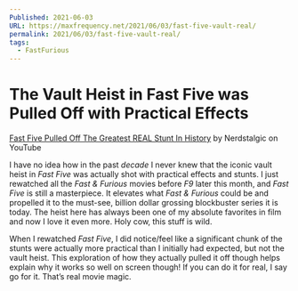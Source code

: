 ```yaml
---
Published: 2021-06-03
URL: https://maxfrequency.net/2021/06/03/fast-five-vault-real/
permalink: 2021/06/03/fast-five-vault-real/
tags:
  - FastFurious
---
```

# The Vault Heist in Fast Five was Pulled Off with Practical Effects

[Fast Five Pulled Off The Greatest REAL Stunt In History](https://youtu.be/jXhxDpdfoYU) by Nerdstalgic on YouTube

I have no idea how in the past *decade* I never knew that the iconic vault heist in *Fast Five* was actually shot with practical effects and stunts. I just rewatched all the *Fast & Furious* movies before *F9* later this month, and *Fast Five* is still a masterpiece. It elevates what *Fast & Furious* could be and propelled it to the must-see, billion dollar grossing blockbuster series it is today. The heist here has always been one of my absolute favorites in film and now I love it even more. Holy cow, this stuff is wild.

When I rewatched *Fast Five*, I did notice/feel like a significant chunk of the stunts were actually more practical than I initially had expected, but not the vault heist. This exploration of how they actually pulled it off though helps explain why it works so well on screen though! If you can do it for real, I say go for it. That’s real movie magic. 